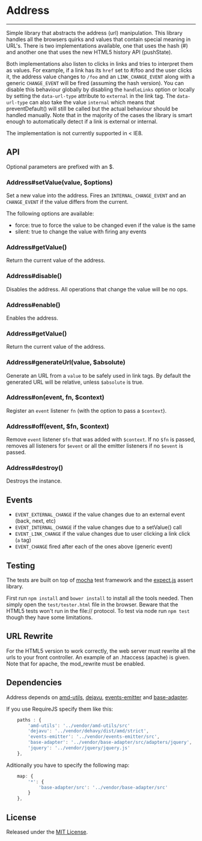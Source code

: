 # Address #
---

Simple library that abstracts the address (url) manipulation.
This library handles all the browsers quirks and values that contain special meaning in URL's.
There is two implementations available, one that uses the hash (#) and another one that uses the new HTML5 history API (pushState).

Both implementations also listen to clicks in links and tries to interpret them as values.
For example, if a link has its `href` set to #/foo and the user clicks it, the address value changes to `/foo` and an `LINK_CHANGE_EVENT` along with a generic `CHANGE_EVENT` will be fired (assuming the hash version).
You can disable this behaviour globally by disabling the `handleLinks` option or locally by setting the `data-url-type` attribute to `external` in the link tag.
The `data-url-type` can also take the value `internal` which means that preventDefault() will still be called but the actual behaviour should be handled manually.
Note that in the majority of the cases the library is smart enough to automatically detect if a link is external or internal.

The implementation is not currently supported in < IE8.



## API ##

Optional parameters are prefixed with an $.

### Address#setValue(value, $options) ###

Set a new value into the address.
Fires an `INTERNAL_CHANGE_EVENT` and an `CHANGE_EVENT` if the value differs from the current.

The following options are available:
- force:  true to force the value to be changed even if the value is the same
- silent: true to change the value with firing any events



### Address#getValue() ###

Return the current value of the address.



### Address#disable() ###

Disables the address. All operations that change the value will be no ops.


### Address#enable() ###

Enables the address.



### Address#getValue() ###

Return the current value of the address.

### Address#generateUrl(value, $absolute)

Generate an URL from a `value` to be safely used in link tags.
By default the generated URL will be relative, unless `$absolute` is true.


### Address#on(event, fn, $context) ###

Register an `event` listener `fn` (with the option to pass a `$context`).


### Address#off(event, $fn, $context) ###

Remove `event` listener `$fn` that was added with `$context`.
If no `$fn` is passed, removes all listeners for `$event` or all the emitter listeners if no `$event` is passed.


### Address#destroy() ###

Destroys the instance.



## Events ##

- `EVENT_EXTERNAL_CHANGE`    if the value changes due to an external event (back, next, etc)
- `EVENT_INTERNAL_CHANGE`    if the value changes due to a setValue() call
- `EVENT_LINK_CHANGE`        if the value changes due to user clicking a link click (`a` tag)
- `EVENT_CHANGE`             fired after each of the ones above (generic event)



## Testing ##

The tests are built on top of [mocha](http://visionmedia.github.com/mocha/) test framework and the [expect.js](https://github.com/LearnBoost/expect.js) assert library.

First run `npm install` and `bower install` to install all the tools needed.
Then simply open the `test/tester.html` file in the browser.
Beware that the HTML5 tests won't run in the file:// protocol.
To test via node run `npm test` though they have some limitations.


## URL Rewrite ##

For the HTML5 version to work correctly, the web server must rewrite all the urls to your front controller.
An example of an .htaccess (apache) is given.
Note that for apache, the mod_rewrite must be enabled.



## Dependencies ##

Address depends on [amd-utils](https://github.com/millermedeiros/amd-utils), [dejavu](https://github.com/IndigoUnited/dejavu), [events-emitter](https://github.com/IndigoUnited/events-emitter) and [base-adapter](https://github.com/IndigoUnited/base-adapter).

If you use RequireJS specify them like this:

```js
    paths : {
        'amd-utils': '../vendor/amd-utils/src'
        'dejavu': '../vendor/dehavy/dist/amd/strict',                   // use the loose version in production
        'events-emitter': '../vendor/events-emitter/src',
        'base-adapter': '../vendor/base-adapter/src/adapters/jquery',   // use one of the available adapters
        'jquery': '../vendor/jquery/jquery.js'                          // use one of the base libraries
    },
```

Aditionally you have to specify the following map:

```js
    map: {
        '*': {
            'base-adapter/src': '../vendor/base-adapter/src'
        }
    },
```



## License ##

Released under the [MIT License](http://www.opensource.org/licenses/mit-license.php).